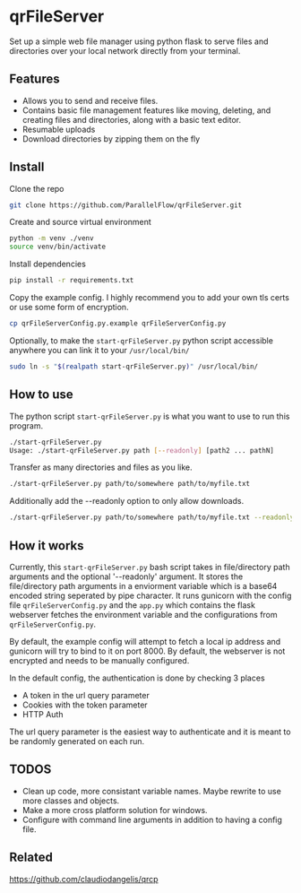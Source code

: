 # qrFileServer
Set up a simple web file manager using python flask to serve files and directories over your local network directly from your terminal. 

## Features
- Allows you to send and receive files.
- Contains basic file management features like moving, deleting, and creating files and directories, along with a basic text editor.
- Resumable uploads
- Download directories by zipping them on the fly

## Install
Clone the repo
```bash
git clone https://github.com/ParallelFlow/qrFileServer.git
```
Create and source virtual environment
```bash
python -m venv ./venv
source venv/bin/activate
```
Install dependencies
```bash
pip install -r requirements.txt
```
Copy the example config. I highly recommend you to add your own tls certs or use some form of encryption.
```bash
cp qrFileServerConfig.py.example qrFileServerConfig.py
```
Optionally, to make the `start-qrFileServer.py` python script accessible anywhere you can link it to your `/usr/local/bin/`
```bash
sudo ln -s "$(realpath start-qrFileServer.py)" /usr/local/bin/
```
## How to use

The python script `start-qrFileServer.py` is what you want to use to run this program.
```bash
./start-qrFileServer.py
Usage: ./start-qrFileServer.py path [--readonly] [path2 ... pathN]
```
Transfer as many directories and files as you like.
```bash
./start-qrFileServer.py path/to/somewhere path/to/myfile.txt
```
Additionally add the --readonly option to only allow downloads.
```bash
./start-qrFileServer.py path/to/somewhere path/to/myfile.txt --readonly
```

## How it works

Currently, this `start-qrFileServer.py` bash script takes in file/directory path arguments and the optional '--readonly' argument. It stores the file/directory path arguments in a enviorment variable which is a base64 encoded string seperated by pipe character. It runs gunicorn with the config file `qrFileServerConfig.py` and the `app.py` which contains the flask webserver fetches the environment variable and the configurations from `qrFileServerConfig.py`.

By default, the example config will attempt to fetch a local ip address and gunicorn will try to bind to it on port 8000. By default, the webserver is not encrypted and needs to be manually configured.

In the default config, the authentication is done by checking 3 places
 - A token in the url query parameter
 - Cookies with the token parameter
 - HTTP Auth

The url query parameter is the easiest way to authenticate and it is meant to be randomly generated on each run.


## TODOS

- Clean up code, more consistant variable names. Maybe rewrite to use more classes and objects.
- Make a more cross platform solution for windows.
- Configure with command line arguments in addition to having a config file.


## Related
https://github.com/claudiodangelis/qrcp
